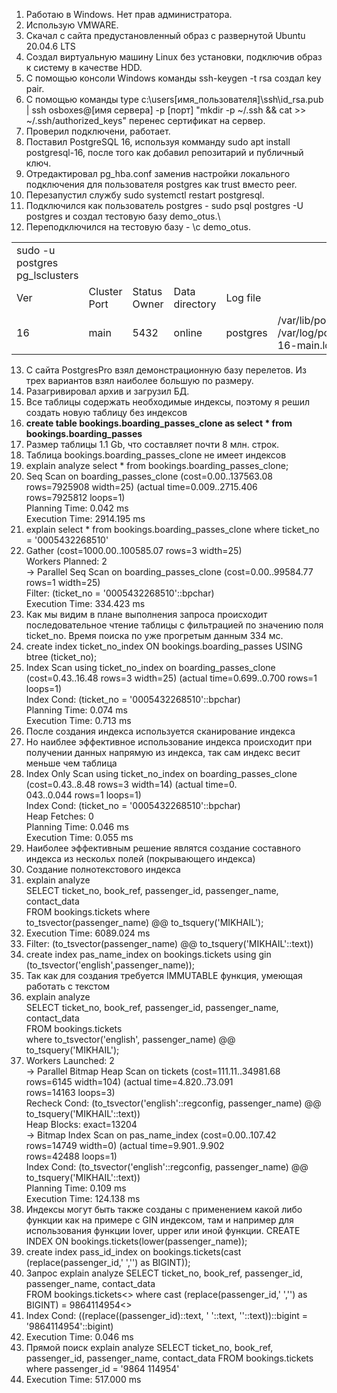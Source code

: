 1. Работаю в Windows. Нет прав администратора.
2. Использую VMWARE.
3. Скачал с сайта предустановленный образ с развернутой Ubuntu 20.04.6 LTS
4. Создал виртуальную машину Linux без установки, подключив образ к систему в качестве HDD.
5. С помощью консоли Windows команды ssh-keygen -t rsa создал key pair.
6. С помощью команды type c:\users\[имя_пользователя]\ssh\id_rsa.pub | ssh osboxes@[имя сервера] -p [порт] "mkdir -p ~/.ssh && cat >> ~/.ssh/authorized_keys" перенес сертификат на сервер.
7. Проверил подключени, работает.
8. Поставил PostgreSQL 16, используя комманду sudo apt install postgresql-16, после того как добавил репозитарий и публичный ключ.
9. Отредактировал pg_hba.conf заменив настройки локального подключения для пользователя postgres как trust вместо peer.
10. Перезапустил службу sudo systemctl restart postgresql.
11. Подключился как пользователь postgres - sudo psql postgres -U postgres и создал тестовую базу demo_otus.\
12. Переподключился на тестовую базу - \c demo_otus.
<center>
<table>
<tr><td>sudo -u postgres pg_lsclusters</td></tr>
<tr><td>Ver</td><td>Cluster Port </td><td>Status Owner</td><td>Data directory</td><td>Log file</td></tr>
<tr><td>16</td><td>main</td><td>5432</td><td>online</td><td>postgres</td><td>/var/lib/postgresql/16/main /var/log/postgresql/postgresql-16-main.log</td></tr>
</table>
</center>

13. С сайта PostgresPro взял демонстрационную базу перелетов. Из трех вариантов взял наиболее большую по размеру.
14. Разагривировал архив и загрузил БД.
15. Все таблицы содержать необходимые индексы, поэтому я решил создать новую таблицу без индексов
16. <b> create table bookings.boarding_passes_clone as select * 
from bookings.boarding_passes</b>
17. Размер таблицы 1.1 Gb, что составляет почти 8 млн. строк.
18. Таблица bookings.boarding_passes_clone не имеет индексов
19. explain analyze select * from bookings.boarding_passes_clone;
20. Seq Scan on boarding_passes_clone  (cost=0.00..137563.08 rows=7925908 width=25) (actual time=0.009..2715.406<br> rows=7925812 loops=1)<br>
Planning Time: 0.042 ms<br>
Execution Time: 2914.195 ms<br>
21. explain select * from bookings.boarding_passes_clone where ticket_no = '0005432268510'
22. Gather  (cost=1000.00..100585.07 rows=3 width=25)<br>
  Workers Planned: 2<br>
  ->  Parallel Seq Scan on boarding_passes_clone  (cost=0.00..99584.77 rows=1 width=25)<br>
        Filter: (ticket_no = '0005432268510'::bpchar)<br>
    Execution Time: 334.423 ms<br>
23. Как мы видим в плане выполнения запроса происходит последовательное чтение таблицы с фильтрацией по значению поля ticket_no. Время поиска по уже прогретым данным 334 мс.
24. create index ticket_no_index ON bookings.boarding_passes USING btree (ticket_no);
25. Index Scan using ticket_no_index on boarding_passes_clone  (cost=0.43..16.48 rows=3 width=25) (actual time=0.699..0.700 rows=1 loops=1)<br>
  Index Cond: (ticket_no = '0005432268510'::bpchar)<br>
Planning Time: 0.074 ms<br>
Execution Time: 0.713 ms<br>
25. После создания индекса используется сканирование индекса
27. Но наиблее эффективное использование индекса происходит при получении данных напрямую из индекса, так сам индекс весит меньше чем таблица
28. Index Only Scan using ticket_no_index on boarding_passes_clone  (cost=0.43..8.48 rows=3 width=14) (actual time=0.<br>043..0.044 rows=1 loops=1)<br>
  Index Cond: (ticket_no = '0005432268510'::bpchar)<br>
  Heap Fetches: 0<br>
Planning Time: 0.046 ms<br>
Execution Time: 0.055 ms<br>
29. Наиболее эффективным решение являтся создание составного индекса из нескольх полей (покрывающего индекса)
30. Создание полнотекстового индекса
31. explain analyze <br>
SELECT ticket_no, book_ref, passenger_id, passenger_name, contact_data<br>
FROM bookings.tickets where <br>
to_tsvector(passenger_name) @@ to_tsquery('MIKHAIL');<br>
32. Execution Time: 6089.024 ms<br>
33. Filter: (to_tsvector(passenger_name) @@ to_tsquery('MIKHAIL'::text))
34. create index pas_name_index on bookings.tickets using gin (to_tsvector('english',passenger_name));
35. Так как для создания требуется  IMMUTABLE функция, умеющая работать с текстом
36. explain analyze <br>
SELECT ticket_no, book_ref, passenger_id, passenger_name, contact_data <br>
FROM bookings.tickets<br>
where to_tsvector('english', passenger_name) @@ to_tsquery('MIKHAIL');<br>
37. Workers Launched: 2<br>
  ->  Parallel Bitmap Heap Scan on tickets  (cost=111.11..34981.68 rows=6145 width=104) (actual time=4.820..73.091<br> rows=14163 loops=3)<br>
        Recheck Cond: (to_tsvector('english'::regconfig, passenger_name) @@ to_tsquery('MIKHAIL'::text))<br>
        Heap Blocks: exact=13204<br>
        ->  Bitmap Index Scan on pas_name_index  (cost=0.00..107.42 rows=14749 width=0) (actual time=9.901..9.902 <br>rows=42488 loops=1)<br>
              Index Cond: (to_tsvector('english'::regconfig, passenger_name) @@ to_tsquery('MIKHAIL'::text))<br>
Planning Time: 0.109 ms<br>
Execution Time: 124.138 ms<br>
38. Индексы могут быть также созданы с применением какой либо функции как на примере с GIN индексом, там и например для использования функции lover, upper или иной функции. CREATE INDEX  ON bookings.tickets(lower(passenger_name));
39. create index pass_id_index on bookings.tickets(cast (replace(passenger_id,' ','') as BIGINT));
40. Запрос explain analyze SELECT ticket_no, book_ref, passenger_id, passenger_name, contact_data <br>
FROM bookings.tickets<>
where cast (replace(passenger_id,' ','') as BIGINT) = 9864114954<>
41. Index Cond: ((replace((passenger_id)::text, ' '::text, ''::text))::bigint = '9864114954'::bigint)
42. Execution Time: 0.046 ms
43. Прямой поиск explain analyze SELECT ticket_no, book_ref, passenger_id, passenger_name, contact_data
FROM bookings.tickets
where passenger_id  = '9864 114954'
44. Execution Time: 517.000 ms

